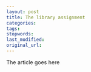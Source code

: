 ```yaml
---
layout: post
title: The library assignment
categories:
tags:
stopwords:
last_modified:
original_url: 
---
```


The article goes here

